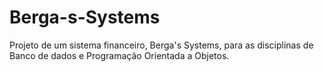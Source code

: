# Berga-s-Systems
Projeto de um sistema financeiro, Berga's Systems, para as disciplinas de Banco de dados e Programação Orientada a Objetos.   
